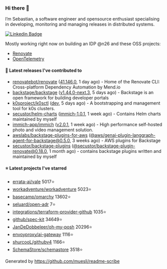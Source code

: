 ### Hi there 👋

I’m Sebastian, a software engineer and opensource enthusiast specialising in developing, monitoring and managing releases in distributed systems.    

[![Linkedin Badge](https://img.shields.io/badge/-LinkedIn-blue?style=flat&logo=Linkedin&logoColor=white&link=https://www.linkedin.com/in/sebastian-poxhofer/)](https://www.linkedin.com/in/sebastian-poxhofer/)

Mostly working right now on building an IDP @n26 and these OSS projects:
- [Renovate](https://github.com/renovatebot/renovate)
- [OpenTelemetry](https://github.com/open-telemetry)



#### 🚀 Latest releases I've contributed to

- [renovatebot/renovate](https://github.com/renovatebot/renovate) ([41.146.0](https://github.com/renovatebot/renovate/releases/tag/41.146.0), 1 day ago) - Home of the Renovate CLI: Cross-platform Dependency Automation by Mend.io
- [backstage/backstage](https://github.com/backstage/backstage) ([v1.44.0-next.3](https://github.com/backstage/backstage/releases/tag/v1.44.0-next.3), 5 days ago) - Backstage is an open framework for building developer portals
- [k0sproject/k0sctl](https://github.com/k0sproject/k0sctl) ([dev](https://github.com/k0sproject/k0sctl/releases/tag/dev), 5 days ago) - A bootstrapping and management tool for k0s clusters.
- [secustor/helm-charts](https://github.com/secustor/helm-charts) ([immich-1.0.1](https://github.com/secustor/helm-charts/releases/tag/immich-1.0.1), 1 week ago) - Contains Helm charts maintained by myself
- [immich-app/immich](https://github.com/immich-app/immich) ([v2.0.1](https://github.com/immich-app/immich/releases/tag/v2.0.1), 1 week ago) - High performance self-hosted photo and video management solution.
- [awslabs/backstage-plugins-for-aws](https://github.com/awslabs/backstage-plugins-for-aws) ([@aws/genai-plugin-langgraph-agent-for-backstage@0.5.0](https://github.com/awslabs/backstage-plugins-for-aws/releases/tag/%40aws/genai-plugin-langgraph-agent-for-backstage%400.5.0), 3 weeks ago) - AWS plugins for Backstage
- [secustor/backstage-plugins](https://github.com/secustor/backstage-plugins) ([@secustor/backstage-plugin-renovate@0.18.0](https://github.com/secustor/backstage-plugins/releases/tag/%40secustor/backstage-plugin-renovate%400.18.0), 1 month ago) - contains backstage plugins written and maintained by myself

#### ⭐ Latest projects I've starred

- [errata-ai/vale](https://github.com/errata-ai/vale) 5017⭐
- [workadventure/workadventure](https://github.com/workadventure/workadventure) 5023⭐
- [basecamp/omarchy](https://github.com/basecamp/omarchy) 13602⭐
- [seluard/open-adr](https://github.com/seluard/open-adr) 7⭐
- [integrations/terraform-provider-github](https://github.com/integrations/terraform-provider-github) 1035⭐
- [github/spec-kit](https://github.com/github/spec-kit) 34649⭐
- [JanDeDobbeleer/oh-my-posh](https://github.com/JanDeDobbeleer/oh-my-posh) 20296⭐
- [envoyproxy/ai-gateway](https://github.com/envoyproxy/ai-gateway) 1116⭐
- [shurcooL/githubv4](https://github.com/shurcooL/githubv4) 1166⭐
- [SchemaStore/schemastore](https://github.com/SchemaStore/schemastore) 3518⭐



Generated by https://github.com/muesli/readme-scribe
